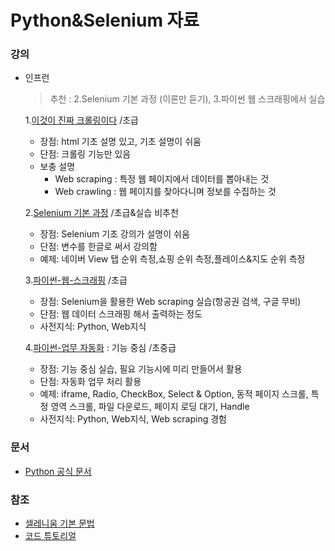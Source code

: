 # Python&Selenium 자료

### 강의
- 인프런 

    > 추천 : 2.Selenium 기본 과정 (이론만 듣기), 3.파이썬 웹 스크래핑에서 실습

    1.[이것이 진짜 크롤링이다](https://www.inflearn.com/course/%ED%8C%8C%EC%9D%B4%EC%8D%AC-%ED%81%AC%EB%A1%A4%EB%A7%81-%EA%B8%B0%EC%B4%88/dashboard) /초급
    - 장점: html 기초 설명 있고, 기초 설명이 쉬움
    - 단점: 크롤링 기능만 있음

    * 보충 설명
        - Web scraping : 특정 웹 페이지에서 데이터를 뽑아내는 것
        - Web crawling : 웹 페이지를 찾아다니며 정보를 수집하는 것 

    2.[Selenium 기본 과정](https://www.inflearn.com/course/selenium-%EA%B8%B0%EB%B3%B8-%EA%B3%BC%EC%A0%95/dashboard) /초급&실습 비추천
    - 장점: Selenium 기초 강의가 설명이 쉬움
    - 단점: 변수를 한글로 써서 강의함
    - 예제: 네이버 View 탭 순위 측정,쇼핑 순위 측정,플레이스&지도 순위 측정

    3.[파이썬-웹-스크래핑](https://www.inflearn.com/course/%ED%8C%8C%EC%9D%B4%EC%8D%AC-%EC%9B%B9-%EC%8A%A4%ED%81%AC%EB%9E%98%ED%95%91/dashboard) /초급
    - 장점: Selenium을 활용한 Web scraping 실습(항공권 검색, 구글 무비)
    - 단점: 웹 데이터 스크래핑 해서 출력하는 정도
    - 사전지식: Python, Web지식

    4.[파이썬-업무 자동화](https://www.inflearn.com/course/%EB%82%98%EB%8F%84%EC%BD%94%EB%94%A9-%EC%97%85%EB%AC%B4%EC%9E%90%EB%8F%99%ED%99%94-%ED%8C%8C%EC%9D%B4%EC%8D%AC/dashboard)
 : 기능 중심 /초중급
    - 장점: 기능 중심 실습, 필요 기능시에 미리 만들어서 활용
    - 단점: 자동화 업무 처리 활용
    - 예제: iframe, Radio, CheckBox, Select & Option, 동적 페이지 스크롤, 특정 영역 스크롤, 파일 다운로드, 페이지 로딩 대기, Handle
    - 사전지식: Python, Web지식, Web scraping 경험

### 문서
- [Python 공식 문서](https://docs.python.org/ko/3.13/howto/argparse.html)

### 참조
- [셀레니움 기본 문법](https://m.blog.naver.com/swimmingsdesign/223034723268)
- [코드 튜토리얼](https://www.delftstack.com/)
